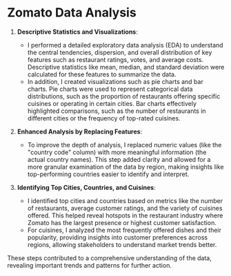 # Zomato Data Analysis
1. **Descriptive Statistics and Visualizations**:
   - I performed a detailed exploratory data analysis (EDA) to understand the central tendencies, dispersion, and overall distribution of key features such as restaurant ratings, votes, and average costs. Descriptive statistics like mean, median, and standard deviation were calculated for these features to summarize the data.
   - In addition, I created visualizations such as pie charts and bar charts. Pie charts were used to represent categorical data distributions, such as the proportion of restaurants offering specific cuisines or operating in certain cities. Bar charts effectively highlighted comparisons, such as the number of restaurants in different cities or the frequency of top-rated cuisines.

2. **Enhanced Analysis by Replacing Features**:
   - To improve the depth of analysis, I replaced numeric values (like the "country code" column) with more meaningful information (the actual country names). This step added clarity and allowed for a more granular examination of the data by region, making insights like top-performing countries easier to identify and interpret.

3. **Identifying Top Cities, Countries, and Cuisines**:
   - I identified top cities and countries based on metrics like the number of restaurants, average customer ratings, and the variety of cuisines offered. This helped reveal hotspots in the restaurant industry where Zomato has the largest presence or highest customer satisfaction.
   - For cuisines, I analyzed the most frequently offered dishes and their popularity, providing insights into customer preferences across regions, allowing stakeholders to understand market trends better.

These steps contributed to a comprehensive understanding of the data, revealing important trends and patterns for further action.
